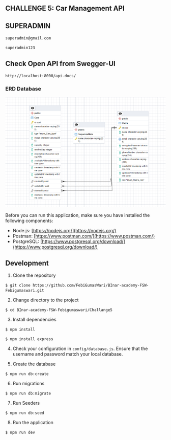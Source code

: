 ## CHALLENGE 5: Car Management API

## SUPERADMIN
```shell
superadmin@gmail.com
```
```shell
superadmin123
```
## Check Open API from Swegger-UI
```shell
http://localhost:8000/api-docs/
```

### ERD Database

![ERD Database](https://github.com/FebiGumasWari/BInar-academy-FSW-Febigumaswari/blob/master/Challange5/public/IMG/ERDCH5.png)

Before you can run this application, make sure you have installed the following components:

- Node.js: [https://nodejs.org/](https://nodejs.org/)
- Postman: [https://www.postman.com/](https://www.postman.com/)
- PostgreSQL: [https://www.postgresql.org/download/](https://www.postgresql.org/download/)

## Development

1. Clone the repository

```shell
$ git clone https://github.com/FebiGumasWari/BInar-academy-FSW-Febigumaswari.git
```

2. Change directory to the project

```shell
$ cd BInar-academy-FSW-Febigumaswari/Challange5
```

3. Install dependencies

```shell
$ npm install
```

```shell
$ npm install express
```

4. Check your configuration in `config/database.js`. Ensure that the username and password match your local database.

5. Create the database

```shell
$ npm run db:create
```

6. Run migrations

```shell
$ npm run db:migrate
```

7. Run Seeders

```shell
$ npm run db:seed
```

8. Run the application

```shell
$ npm run dev
```

